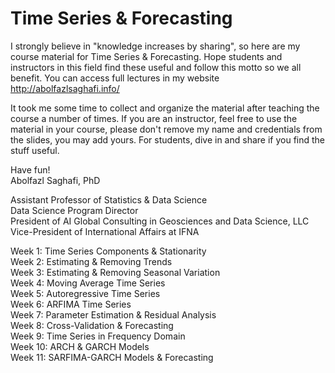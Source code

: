 # Time Series & Forecasting

I strongly believe in "knowledge increases by sharing", so here are my course material for Time Series & Forecasting. Hope students and instructors in this field find these useful and follow this motto so we all benefit. You can access full lectures in my website http://abolfazlsaghafi.info/

It took me some time to collect and organize the material after teaching the course a number of times. If you are an instructor, feel free to use the material in your course, please don't remove my name and credentials from the slides, you may add yours. For students, dive in and share if you find the stuff useful.

Have fun!  
Abolfazl Saghafi, PhD

Assistant Professor of Statistics & Data Science  
Data Science Program Director  
President of AI Global Consulting in Geosciences and Data Science, LLC  
Vice-President of International Affairs at IFNA  

Week 1: Time Series Components & Stationarity  
Week 2: Estimating & Removing Trends  
Week 3: Estimating & Removing Seasonal Variation  
Week 4: Moving Average Time Series  
Week 5: Autoregressive Time Series  
Week 6: ARFIMA Time Series  
Week 7: Parameter Estimation & Residual Analysis  
Week 8: Cross-Validation & Forecasting  
Week 9: Time Series in Frequency Domain  
Week 10: ARCH & GARCH Models  
Week 11: SARFIMA-GARCH Models & Forecasting  
